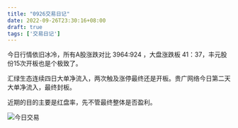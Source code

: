 ```yaml
---
title: "0926交易日记"
date: 2022-09-26T23:30:16+08:00
draft: true
tags: ['交易日记']
---
```


今日行情依旧冰冷，所有A股涨跌对比 3964:924 ，大盘涨跌板 41：37，丰元股份15次开板也是个极致了。

汇绿生态连续四日大单净流入，两次触及涨停最终还是开板。贵广网络今日第二天大单净流入，最终封板。

近期的目的主要是红盘率，先不管最终整体是否盈利。

![今日交易](/images/220926/IMG_32A5D00F06E0-1.jpeg)